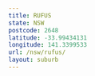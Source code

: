 ```yaml
---
title: RUFUS
state: NSW
postcode: 2648
latitude: -33.99434131
longitude: 141.3399533
url: /nsw/rufus/
layout: suburb
---
```

